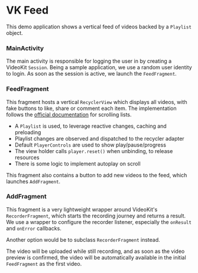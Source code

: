 # VK Feed

This demo application shows a vertical feed of videos backed by a `Playlist` object.

### MainActivity

The main activity is responsible for logging the user in by creating a VideoKit `Session`.
Being a sample application, we use a random user identity to login. As soon as the session is
active, we launch the `FeedFragment`.

### FeedFragment

This fragment hosts a vertical `RecyclerView` which displays all videos, with fake buttons to
like, share or comment each item. The implementation follows the [official documentation](https://docs.video.io/docs/android/player-lists)
for scrolling lists.

- A `Playlist` is used, to leverage reactive changes, caching and preloading
- Playlist changes are observed and dispatched to the recycler adapter
- Default `PlayerControls` are used to show play/pause/progress
- The view holder calls `player.reset()` when unbinding, to release resources
- There is some logic to implement autoplay on scroll

This fragment also contains a button to add new videos to the feed, which launches `AddFragment`.

### AddFragment

This fragment is a very lightweight wrapper around VideoKit's `RecorderFragment`, which starts
the recording journey and returns a result. We use a wrapper to configure the recorder listener,
especially the `onResult` and `onError` callbacks.

Another option would be to subclass `RecorderFragment` instead.

The video will be uploaded while still recording, and as soon as the video preview is confirmed,
the video will be automatically available in the initial `FeedFragment` as the first video.

